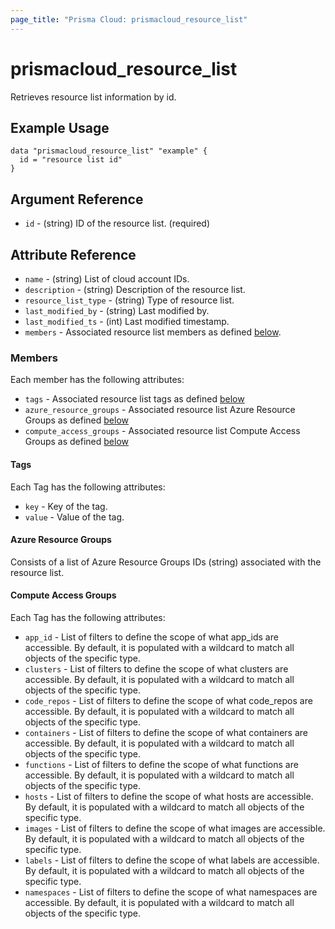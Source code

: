 ```yaml
---
page_title: "Prisma Cloud: prismacloud_resource_list"
---
```


# prismacloud_resource_list

Retrieves resource list information by id.

## Example Usage

```hcl
data "prismacloud_resource_list" "example" {
  id = "resource list id"
}
```

## Argument Reference

* `id` - (string) ID of the resource list. (required)

## Attribute Reference

* `name` - (string) List of cloud account IDs.
* `description` - (string) Description of the resource list.
* `resource_list_type` - (string) Type of resource list.
* `last_modified_by` - (string) Last modified by.
* `last_modified_ts` - (int) Last modified timestamp.
* `members` - Associated resource list members as defined [below](#members).

### Members

Each member has the following attributes:

* `tags` - Associated resource list tags as defined [below](#tags)
* `azure_resource_groups` - Associated resource list Azure Resource Groups as defined [below](#azure-resource-groups)
* `compute_access_groups` - Associated resource list Compute Access Groups as defined [below](#compute-access-groups)

#### Tags

Each Tag has the following attributes:

* `key` - Key of the tag.
* `value` - Value of the tag.

#### Azure Resource Groups

Consists of a list of Azure Resource Groups IDs (string) associated with the resource list.

#### Compute Access Groups

Each Tag has the following attributes:

* `app_id` - List of filters to define the scope of what app_ids are accessible. By default, it is populated with a wildcard to match all objects of the specific type.
* `clusters` - List of filters to define the scope of what clusters are accessible. By default, it is populated with a wildcard to match all objects of the specific type.
* `code_repos` - List of filters to define the scope of what code_repos are accessible. By default, it is populated with a wildcard to match all objects of the specific type.
* `containers` - List of filters to define the scope of what containers are accessible. By default, it is populated with a wildcard to match all objects of the specific type.
* `functions` - List of filters to define the scope of what functions are accessible. By default, it is populated with a wildcard to match all objects of the specific type.
* `hosts` - List of filters to define the scope of what hosts are accessible. By default, it is populated with a wildcard to match all objects of the specific type.
* `images` - List of filters to define the scope of what images are accessible. By default, it is populated with a wildcard to match all objects of the specific type.
* `labels` - List of filters to define the scope of what labels are accessible. By default, it is populated with a wildcard to match all objects of the specific type.
* `namespaces` - List of filters to define the scope of what namespaces are accessible. By default, it is populated with a wildcard to match all objects of the specific type.

